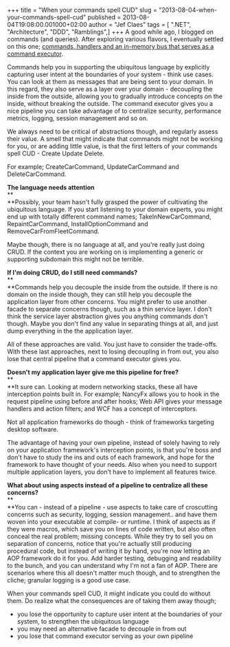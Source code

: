 +++
title = "When your commands spell CUD"
slug = "2013-08-04-when-your-commands-spell-cud"
published = 2013-08-04T19:08:00.001000+02:00
author = "Jef Claes"
tags = [ ".NET", "Architecture", "DDD", "Ramblings",]
+++
A good while ago, I blogged on commands (and queries). After exploring
various flavors, I eventually settled on this one; [commands, handlers
and an in-memory bus that serves as a command
executor](http://www.jefclaes.be/2013/01/separating-command-data-from-logic-and.html).  
  
Commands help you in supporting the ubiquitous language by explicitly
capturing user intent at the boundaries of your system - think use
cases. You can look at them as messages that are being sent to your
domain. In this regard, they also serve as a layer over your domain -
decoupling the inside from the outside, allowing you to gradually
introduce concepts on the inside, without breaking the outside. The
command executor gives you a nice pipeline you can take advantage of to
centralize security, performance metrics, logging, session management
and so on.  
  
We always need to be critical of abstractions though, and regularly
assess their value. A smell that might indicate that commands might not
be working for you, or are adding little value, is that the first
letters of your commands spell CUD - Create Update Delete.  
  
For example; CreateCarCommand, UpdateCarCommand and DeleteCarCommand.  
  
**The language needs attention**  
**  
**Possibly, your team hasn't fully grasped the power of cultivating the
ubiquitous language. If you start listening to your domain experts, you
might end up with totally different command names; TakeInNewCarCommand,
RepaintCarCommand, InstallOptionCommand and RemoveCarFromFleetCommand.  
  
Maybe though, there is no language at all, and you're really just doing
CRUD. If the context you are working on is implementing a generic or
supporting subdomain this might not be terrible.  
  
**If I'm doing CRUD, do I still need commands?**  
**  
**Commands help you decouple the inside from the outside. If there is no
domain on the inside though, they can still help you decouple the
application layer from other concerns. You might prefer to use another
facade to separate concerns though, such as a thin service layer. I
don't think the service layer abstraction gives you anything commands
don't though. Maybe you don't find any value in separating things at
all, and just dump everything in the the application layer.  
  
All of these approaches are valid. You just have to consider the
trade-offs. With these last approaches, next to losing decoupling in
from out, you also lose that central pipeline that a command executor
gives you.  
  
**Doesn't my application layer give me this pipeline for free?**  
**  
**It sure can. Looking at modern networking stacks, these all have
interception points built in. For example; NancyFx allows you to hook in
the request pipeline using before and after hooks; Web API gives your
message handlers and action filters; and WCF has a concept of
interceptors.  
  
Not all application frameworks do though - think of frameworks targeting
desktop software.  
  
The advantage of having your own pipeline, instead of solely having to
rely on your application framework's interception points, is that you're
boss and don't have to study the ins and outs of each framework, and
hope for the framework to have thought of your needs. Also when you need
to support multiple application layers, you don't have to implement all
features twice.  
  
**What about using aspects instead of a pipeline to centralize all these
concerns?**  
**  
**You can - instead of a pipeline - use aspects to take care of
croscutting concerns such as security, logging, session management.. and
have them woven into your executable at compile- or runtime. I think of
aspects as if they were macros, which save you on lines of code written,
but also often conceal the real problem; missing concepts. While they
try to sell you on separation of concerns, notice that you're actually
still producing procedural code, but instead of writing it by hand,
you're now letting an AOP framework do it for you. Add harder testing,
debugging and readability to the bunch, and you can understand why I'm
not a fan of AOP. There are scenarios where this all doesn't matter much
though, and to strengthen the cliche; granular logging is a good use
case.  
  
When your commands spell CUD, it might indicate you could do without
them. Do realize what the consequences are of taking them away though;  

-   you lose the opportunity to capture user intent at the boundaries of
    your system, to strengthen the ubiquitous language
-   you may need an alternative facade to decouple in from out
-   you lose that command executor serving as your own pipeline
